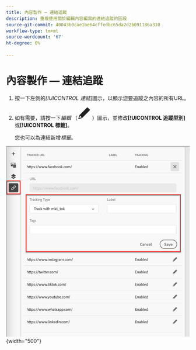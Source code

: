 ```yaml
---
title: 內容製作 — 連結追蹤
description: 重複使用關於編輯內容編寫的連結追蹤的區段
source-git-commit: 40043b0cae1be64cffedbc65da2d2b091186a310
workflow-type: tm+mt
source-wordcount: '67'
ht-degree: 0%

---
```


# 內容製作 — 連結追蹤

1. 按一下左側的&#x200B;_[!UICONTROL 連結]_&#x200B;圖示，以顯示您要追蹤之內容的所有URL。

1. 如有需要，請按一下&#x200B;_編輯_ （![編輯圖示](../user/assets/do-not-localize/icon-edit.svg) ）圖示，並修改&#x200B;**[!UICONTROL 追蹤型別]**&#x200B;或&#x200B;**[!UICONTROL 標籤]**。

   您也可以為連結新增&#x200B;_標籤_。

![按一下「編輯」圖示以存取連結追蹤](../assets/content-design-shared/visual-designer-links.png){width="500"}
